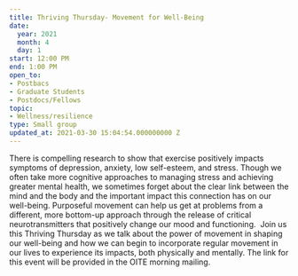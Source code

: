 ```yaml
---
title: Thriving Thursday- Movement for Well-Being
date:
  year: 2021
  month: 4
  day: 1
start: 12:00 PM
end: 1:00 PM
open_to:
- Postbacs
- Graduate Students
- Postdocs/Fellows
topic:
- Wellness/resilience
type: Small group
updated_at: 2021-03-30 15:04:54.000000000 Z
---
```

There is compelling research to show that exercise positively impacts
symptoms of depression, anxiety, low self-esteem, and stress. Though we
often take more cognitive approaches to managing stress and achieving
greater mental health, we sometimes forget about the clear link between
the mind and the body and the important impact this connection has on
our well-being. Purposeful movement can help us get at problems from a
different, more bottom-up approach through the release of critical
neurotransmitters that positively change our mood and functioning.  Join
us this Thriving Thursday as we talk about the power of movement in
shaping our well-being and how we can begin to incorporate regular
movement in our lives to experience its impacts, both physically and
mentally. The link for this event will be provided in the OITE morning
mailing.

 
